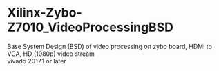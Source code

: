 # Xilinx-Zybo-Z7010_VideoProcessingBSD
Base System Design (BSD) of video processing on zybo board, HDMI to VGA, HD (1080p) video stream  
vivado 2017.1 or later
